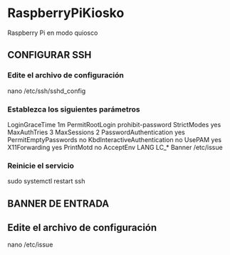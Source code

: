 # RaspberryPiKiosko
Raspberry Pi en modo quiosco

## CONFIGURAR SSH
### Edite el archivo de configuración

nano /etc/ssh/sshd_config


### Establezca los siguientes parámetros

LoginGraceTime 1m
PermitRootLogin prohibit-password
StrictModes yes
MaxAuthTries 3
MaxSessions 2
PasswordAuthentication yes
PermitEmptyPasswords no
KbdInteractiveAuthentication no
UsePAM yes
X11Forwarding yes
PrintMotd no
AcceptEnv LANG LC_*
Banner /etc/issue

### Reinicie el servicio
sudo systemctl restart ssh

## BANNER DE ENTRADA
## Edite el archivo de configuración

nano /etc/issue


